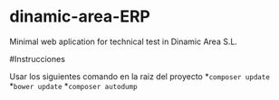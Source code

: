 # dinamic-area-ERP
Minimal web aplication for technical test in Dinamic Area S.L.

#Instrucciones

Usar los siguientes comando en la raiz del proyecto
	 *```composer update```
	 *```bower update```
	 *```composer autodump```
